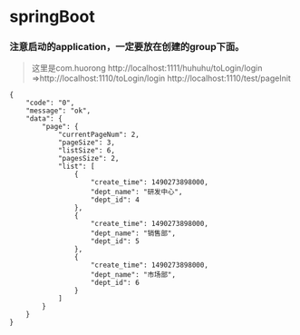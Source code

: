 springBoot 
===================================  
### 注意启动的application，一定要放在创建的group下面。
>这里是com.huorong
>http://localhost:1111/huhuhu/toLogin/login =>http://localhost:1110/toLogin/login
>http://localhost:1110/test/pageInit
```
{
    "code": "0",
    "message": "ok",
    "data": {
        "page": {
            "currentPageNum": 2,
            "pageSize": 3,
            "listSize": 6,
            "pagesSize": 2,
            "list": [
                {
                    "create_time": 1490273898000,
                    "dept_name": "研发中心",
                    "dept_id": 4
                },
                {
                    "create_time": 1490273898000,
                    "dept_name": "销售部",
                    "dept_id": 5
                },
                {
                    "create_time": 1490273898000,
                    "dept_name": "市场部",
                    "dept_id": 6
                }
            ]
        }
    }
}
```